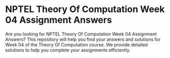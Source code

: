 # NPTEL Theory Of Computation Week 04 Assignment Answers

Are you looking for NPTEL Theory Of Computation Week 04 Assignment Answers? This repository will help you find your answers and solutions for Week 04 of the Theory Of Computation course. We provide detailed solutions to help you complete your assignments efficiently.